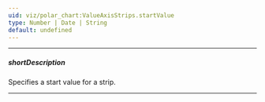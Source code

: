 ```yaml
---
uid: viz/polar_chart:ValueAxisStrips.startValue
type: Number | Date | String
default: undefined
---
```

---
##### shortDescription
Specifies a start value for a strip.

---
